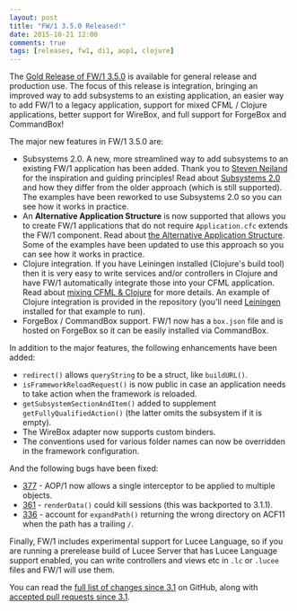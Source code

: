 ```yaml
---
layout: post
title: "FW/1 3.5.0 Released!"
date: 2015-10-21 12:00
comments: true
tags: [releases, fw1, di1, aop1, clojure]
---
```

The [Gold Release of FW/1 3.5.0](https://github.com/framework-one/fw1/releases/tag/v3.5.0) is available for general release and production use. The focus of this release is integration, bringing an improved way to add subsystems to an existing application, an easier way to add FW/1 to a legacy application, support for mixed CFML / Clojure applications, better support for WireBox, and full support for ForgeBox and CommandBox!<!-- more -->

The major new features in FW/1 3.5.0 are:

* Subsystems 2.0. A new, more streamlined way to add subsystems to an existing FW/1 application has been added. Thank you to [Steven Neiland](https://github.com/sneiland) for the inspiration and guiding principles! Read about [Subsystems 2.0](http://framework-one.github.io/documentation/using-subsystems.html) and how they differ from the older approach (which is still supported). The examples have been reworked to use Subsystems 2.0 so you can see how it works in practice.
* An **Alternative Application Structure** is now supported that allows you to create FW/1 applications that do not require `Application.cfc` extends the FW/1 component. Read about [the Alternative Application Structure](http://framework-one.github.io/documentation/developing-applications.html#alternative-application-structure). Some of the examples have been updated to use this approach so you can see how it works in practice.
* Clojure integration. If you have Leiningen installed (Clojure's build tool) then it is very easy to write services and/or controllers in Clojure and have FW/1 automatically integrate those into your CFML application. Read about [mixing CFML & Clojure](http://framework-one.github.io/documentation/cfml-and-clojure.html) for more details. An example of Clojure integration is provided in the repository (you'll need [Leiningen](http://leiningen.org) installed for that example to run).
* ForgeBox / CommandBox support. FW/1 now has a `box.json` file and is hosted on ForgeBox so it can be easily installed via CommandBox.

In addition to the major features, the following enhancements have been added:

* `redirect()` allows `queryString` to be a struct, like `buildURL()`.
* `isFrameworkReloadRequest()` is now public in case an application needs to take action when the framework is reloaded.
* `getSubsystemSectionAndItem()` added to supplement `getFullyQualifiedAction()` (the latter omits the subsystem if it is empty).
* The WireBox adapter now supports custom binders.
* The conventions used for various folder names can now be overridden in the framework configuration.

And the following bugs have been fixed:

* [377](https://github.com/framework-one/fw1/issues/377) - AOP/1 now allows a single interceptor to be applied to multiple objects.
* [361](https://github.com/framework-one/fw1/issues/361) - `renderData()` could kill sessions (this was backported to 3.1.1).
* [336](https://github.com/framework-one/fw1/issues/336) - account for `expandPath()` returning the wrong directory on ACF11 when the path has a trailing `/`.

Finally, FW/1 includes experimental support for Lucee Language, so if you are running a prerelease build of Lucee Server that has Lucee Language support enabled, you can write controllers and views etc in `.lc` or `.lucee` files and FW/1 will use them.

You can read the [full list of changes since 3.1](https://github.com/framework-one/fw1/issues?q=is%3Aissue+milestone%3A3.5+is%3Aclosed) on GitHub, along with
[accepted pull requests since 3.1](https://github.com/framework-one/fw1/pulls?q=is%3Apr+is%3Aclosed+milestone%3A3.5).
